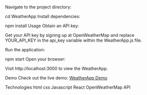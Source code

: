 Navigate to the project directory:

cd WeatherApp
Install dependencies:


npm install
Usage
Obtain an API key:

Get your API key by signing up at OpenWeatherMap and replace YOUR_API_KEY in the api_key variable within the WeatherApp.js file.

Run the application:

npm start
Open your browser:

Visit http://localhost:3000 to view the WeatherApp.

Demo
Check out the live demo: [WeatherApp Demo](https://vercel.com/bhagwatmohite/weather-app)

Technologies
html
css
Javascript
React
OpenWeatherMap API
